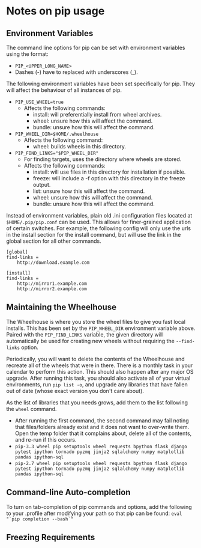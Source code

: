 # Notes on pip usage

## Environment Variables

The command line options for pip can be set with environment variables using the format:

* `PIP_<UPPER_LONG_NAME>`
* Dashes (-) have to replaced with underscores (_).

The following environment variables have been set specifically for pip. They will affect the behaviour of all instances of pip.

* `PIP_USE_WHEEL=true`
    * Affects the following commands:
        * install: will preferentially install from wheel archives.
        * wheel: unsure how this will affect the command.
        * bundle: unsure how this will affect the command.
* `PIP_WHEEL_DIR=$HOME/.wheelhouse`
    * Affects the following command:
        * wheel: builds wheels in this directory.
* `PIP_FIND_LINKS="$PIP_WHEEL_DIR"`
    * For finding targets, uses the directory where wheels are stored.
    * Affects the following commands:
        * install: will use files in this directory for installation if possible.
        * freeze: will include a -f option with this directory in the freeze output.
        * list: unsure how this will affect the command.
        * wheel: unsure how this will affect the command.
        * bundle: unsure how this will affect the command.

Instead of environment variables, plain old .ini configuration files located at `$HOME/.pip/pip.conf` can be used. This allows for finer-grained application of certain switches. For example, the following config will only use the urls in the install section for the install command, but will use the link in the global section for all other commands.

    [global]
    find-links =
        http://download.example.com
    
    [install]
    find-links =
        http://mirror1.example.com
        http://mirror2.example.com

## Maintaining the Wheelhouse

The Wheelhouse is where you store the wheel files to give you fast local installs. This has been set by the `PIP_WHEEL_DIR` environment variable above. Paired with the `PIP_FIND_LINKS` variable, the given directory will automatically be used for creating new wheels without requiring the `--find-links` option.

Periodically, you will want to delete the contents of the Wheelhouse and recreate all of the wheels that were in there. There is a monthly task in your calendar to perform this action. This should also happen after any major OS upgrade. After running this task, you should also activate all of your virtual environments, run `pip list -o`, and upgrade any libraries that have fallen out of date (whose exact version you don't care about).

As the list of libraries that you needs grows, add them to the list following the `wheel` command.

* After running the first command, the second command may fail noting that files/folders already exist and it does not want to over-write them. Open the temp folder that it complains about, delete all of the contents, and re-run if this occurs.
* `pip-3.3 wheel pip setuptools wheel requests bpython flask django pytest ipython tornado pyzmq jinja2 sqlalchemy numpy matplotlib pandas ipython-sql`
* `pip-2.7 wheel pip setuptools wheel requests bpython flask django pytest ipython tornado pyzmq jinja2 sqlalchemy numpy matplotlib pandas ipython-sql`

## Command-line Auto-completion

To turn on tab-completion of pip commands and options, add the following to your .profile after modifying your path so that pip can be found: ``eval "`pip completion --bash`"``

## Freezing Requirements

